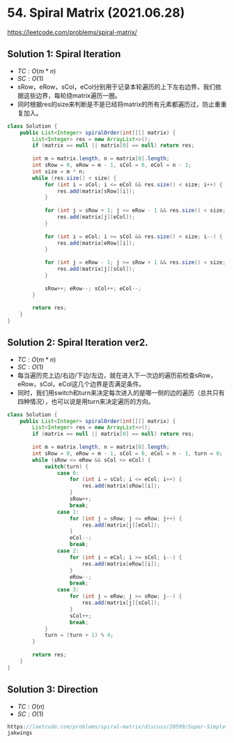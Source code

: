 # 54. Spiral Matrix (2021.06.28)

https://leetcode.com/problems/spiral-matrix/

## Solution 1: Spiral Iteration

- $TC:O(m*n)$
- $SC:O(1)$
- sRow，eRow，sCol，eCol分别用于记录本轮遍历的上下左右边界，我们依据这些边界，每轮绕matrix遍历一圈。
- 同时根据res的size来判断是不是已经将matrix的所有元素都遍历过，防止重重复加入。

```java
class Solution {
    public List<Integer> spiralOrder(int[][] matrix) {
        List<Integer> res = new ArrayList<>();
        if (matrix == null || matrix[0] == null) return res;
        
        int m = matrix.length, n = matrix[0].length;
        int sRow = 0, eRow = m - 1, sCol = 0, eCol = n - 1;
        int size = m * n;
        while (res.size() < size) {
            for (int i = sCol; i <= eCol && res.size() < size; i++) {
                res.add(matrix[sRow][i]);
            }
            
            for (int j = sRow + 1; j <= eRow - 1 && res.size() < size; j++) {
                res.add(matrix[j][eCol]);
            }
            
            for (int i = eCol; i >= sCol && res.size() < size; i--) {
                res.add(matrix[eRow][i]);
            }
            
            for (int j = eRow - 1; j >= sRow + 1 && res.size() < size; j--) {
                res.add(matrix[j][sCol]);
            }
            
            sRow++; eRow--; sCol++; eCol--;
        }
        
        return res;
    }
}
```

## Solution 2: Spiral Iteration ver2.

- $TC:O(m*n)$
- $SC:O(1)$
- 每当遍历完上边/右边/下边/左边，就在进入下一次边的遍历前检查sRow，eRow，sCol，eCol这几个边界是否满足条件。
- 同时，我们用switch和turn来决定每次进入的是哪一侧的边的遍历（总共只有四种情况），也可以说是用turn来决定遍历的方向。

```java
class Solution {
    public List<Integer> spiralOrder(int[][] matrix) {
        List<Integer> res = new ArrayList<>();
        if (matrix == null || matrix[0] == null) return res;
        
        int m = matrix.length, n = matrix[0].length;
        int sRow = 0, eRow = m - 1, sCol = 0, eCol = n - 1, turn = 0;
        while (sRow <= eRow && sCol <= eCol) {
            switch(turn) {
                case 0:
                    for (int i = sCol; i <= eCol; i++) {
                        res.add(matrix[sRow][i]);
                    }
                    sRow++;
                    break;
                case 1:
                    for (int j = sRow; j <= eRow; j++) {
                        res.add(matrix[j][eCol]);
                    }
                    eCol--;
                    break;
                case 2:
                    for (int i = eCol; i >= sCol; i--) {
                        res.add(matrix[eRow][i]);
                    }
                    eRow--;
                    break;
                case 3:
                    for (int j = eRow; j >= sRow; j--) {
                        res.add(matrix[j][sCol]);
                    }
                    sCol++;
                    break;
            }
            turn = (turn + 1) % 4;
        }
        
        return res;
    }
}
```

## Solution 3: Direction

- $TC:O(n)$
- $SC:O(1)$

```java
https://leetcode.com/problems/spiral-matrix/discuss/20599/Super-Simple-and-Easy-to-Understand-Solution
jakwings
```